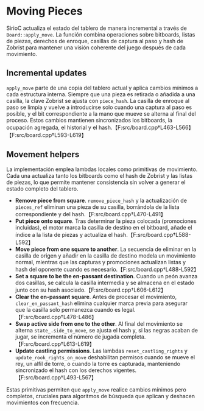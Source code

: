 # Moving Pieces

SirioC actualiza el estado del tablero de manera incremental a través de `Board::apply_move`. La función combina operaciones sobre
bitboards, listas de piezas, derechos de enroque, casillas de captura al paso y hash de Zobrist para mantener una visión coherente
del juego después de cada movimiento.

## Incremental updates

`apply_move` parte de una copia del tablero actual y aplica cambios mínimos a cada estructura interna. Siempre que una pieza es
retirada o añadida a una casilla, la clave Zobrist se ajusta con `piece_hash`. La casilla de enroque al paso se limpia y vuelve a
introducirse solo cuando una captura al paso es posible, y el bit correspondiente a la mano que mueve se alterna al final del
proceso. Estos cambios mantienen sincronizados los bitboards, la ocupación agregada, el historial y el hash.【F:src/board.cpp†L463-L566】【F:src/board.cpp†L593-L619】

## Movement helpers

La implementación emplea lambdas locales como primitivas de movimiento. Cada una actualiza tanto los bitboards como el hash de
Zobrist y las listas de piezas, lo que permite mantener consistencia sin volver a generar el estado completo del tablero.

- **Remove piece from square**. `remove_piece_hash` y la actualización de `pieces_ref` eliminan una pieza de su casilla, borrándola
de la lista correspondiente y del hash.【F:src/board.cpp†L470-L491】
- **Put piece onto square**. Tras determinar la pieza colocada (promociones incluidas), el motor marca la casilla de destino en el
bitboard, añade el índice a la lista de piezas y actualiza el hash.【F:src/board.cpp†L588-L592】
- **Move piece from one square to another**. La secuencia de eliminar en la casilla de origen y añadir en la casilla de destino
modela un movimiento normal, mientras que las capturas y promociones actualizan listas y hash del oponente cuando es necesario.【F:src/board.cpp†L488-L592】
- **Set a square to be the en-passant destination**. Cuando un peón avanza dos casillas, se calcula la casilla intermedia y se
almacena en el estado junto con su hash asociado.【F:src/board.cpp†L606-L612】
- **Clear the en-passant square**. Antes de procesar el movimiento, `clear_en_passant_hash` elimina cualquier marca previa para
asegurar que la casilla solo permanezca cuando es legal.【F:src/board.cpp†L478-L486】
- **Swap active side from one to the other**. Al final del movimiento se alterna `state_.side_to_move`, se ajusta el hash y, si las
negras acaban de jugar, se incrementa el número de jugada completa.【F:src/board.cpp†L613-L619】
- **Update castling permissions**. Las lambdas `reset_castling_rights` y `update_rook_rights_on_move` deshabilitan permisos cuando se
mueve el rey, un alfil de torre, o cuando la torre es capturada, manteniendo sincronizado el hash con los derechos vigentes.【F:src/board.cpp†L493-L567】

Estas primitivas permiten que `apply_move` realice cambios mínimos pero completos, cruciales para algoritmos de búsqueda que
aplican y deshacen movimientos con frecuencia.
